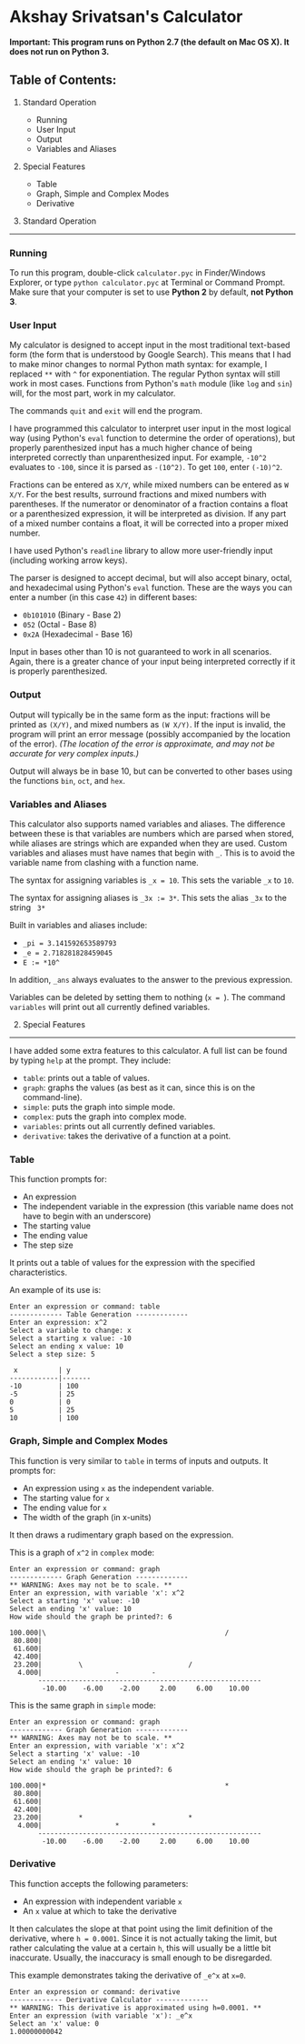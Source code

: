 <!-- This document will look better if opened as a markdown file. -->

Akshay Srivatsan's Calculator
=============================

**Important: This program runs on Python 2.7 (the default on Mac OS X). It does not run on Python 3.**

Table of Contents:
------------------
1. Standard Operation
    * Running
    * User Input
    * Output
    * Variables and Aliases
2. Special Features
    * Table
    * Graph, Simple and Complex Modes
    * Derivative


1. Standard Operation
---------------------

### Running
To run this program, double-click `calculator.pyc` in Finder/Windows Explorer, or type `python calculator.pyc` at Terminal or Command Prompt.
Make sure that your computer is set to use **Python 2** by default, **not Python 3**.

### User Input
My calculator is designed to accept input in the most traditional text-based form (the form that is understood by Google Search).
This means that I had to make minor changes to normal Python math syntax: for example, I replaced `**` with `^` for exponentiation.
The regular Python syntax will still work in most cases.
Functions from Python's `math` module (like `log` and `sin`) will, for the most part, work in my calculator.

The commands `quit` and `exit` will end the program.

I have programmed this calculator to interpret user input in the most logical way (using Python's `eval` function to determine the order of operations), but properly parenthesized input has a much higher chance of being interpreted correctly than unparenthesized input.
For example, `-10^2` evaluates to `-100`, since it is parsed as `-(10^2)`. To get `100`, enter `(-10)^2`.

Fractions can be entered as `X/Y`, while mixed numbers can be entered as `W X/Y`.
For the best results, surround fractions and mixed numbers with parentheses.
If the numerator or denominator of a fraction contains a float or a parenthesized expression, it will be interpreted as division.
If any part of a mixed number contains a float, it will be corrected into a proper mixed number.

I have used Python's `readline` library to allow more user-friendly input (including working arrow keys).

The parser is designed to accept decimal, but will also accept binary, octal, and hexadecimal using Python's `eval` function.
These are the ways you can enter a number (in this case `42`) in different bases:

* `0b101010` (Binary - Base 2)
* `052` (Octal - Base 8)
* `0x2A` (Hexadecimal - Base 16)

Input in bases other than 10 is not guaranteed to work in all scenarios. Again, there is a greater chance of your input being interpreted correctly if it is properly parenthesized.

### Output
Output will typically be in the same form as the input: fractions will be printed as `(X/Y)`, and mixed numbers as `(W X/Y)`.
If the input is invalid, the program will print an error message (possibly accompanied by the location of the error).
*(The location of the error is approximate, and may not be accurate for very complex inputs.)*

Output will always be in base 10, but can be converted to other bases using the functions `bin`, `oct`, and `hex`.

### Variables and Aliases
This calculator also supports named variables and aliases.
The difference between these is that variables are numbers which are parsed when stored, while aliases are strings which are expanded when they are used.
Custom variables and aliases must have names that begin with `_`. This is to avoid the variable name from clashing with a function name.

The syntax for assigning variables is `_x = 10`.
This sets the variable `_x` to `10`.

The syntax for assigning aliases is `_3x := 3*`.
This sets the alias `_3x` to the string ` 3*`

Built in variables and aliases include:

* `_pi = 3.141592653589793`
* `_e = 2.718281828459045`
* `E := *10^`

In addition, `_ans` always evaluates to the answer to the previous expression.

Variables can be deleted by setting them to nothing (`x = `).
The command `variables` will print out all currently defined variables.

2. Special Features
-------------------
I have added some extra features to this calculator. A full list can be found by typing `help` at the prompt. They include:

* `table`:      prints out a table of values.
* `graph`:      graphs the values (as best as it can, since this is on the command-line).
* `simple`:     puts the graph into simple mode.
* `complex`:    puts the graph into complex mode.
* `variables`:  prints out all currently defined variables.
* `derivative`: takes the derivative of a function at a point.

### Table
This function prompts for:

* An expression
* The independent variable in the expression (this variable name does not have to begin with an underscore)
* The starting value
* The ending value
* The step size
    
It prints out a table of values for the expression with the specified characteristics.

An example of its use is:

    Enter an expression or command: table
    ------------- Table Generation -------------
    Enter an expression: x^2
    Select a variable to change: x
    Select a starting x value: -10
    Select an ending x value: 10
    Select a step size: 5
    
     x          | y
    ------------|-------
    -10         | 100
    -5          | 25
    0           | 0
    5           | 25
    10          | 100
    
### Graph, Simple and Complex Modes
This function is very similar to `table` in terms of inputs and outputs.
It prompts for:

* An expression using `x` as the independent variable.
* The starting value for `x`
* The ending value for `x`
* The width of the graph (in x-units)
    
It then draws a rudimentary graph based on the expression.

This is a graph of `x^2` in `complex` mode:

    Enter an expression or command: graph
    ------------- Graph Generation -------------
    ** WARNING: Axes may not be to scale. **
    Enter an expression, with variable 'x': x^2
    Select a starting 'x' value: -10
    Select an ending 'x' value: 10
    How wide should the graph be printed?: 6
    
    100.000|\                                            /
     80.800|                                     
     61.600|                                     
     42.400|                                     
     23.200|         \                          /
      4.000|                  -        -         
           -------------------------------------------------------
            -10.00    -6.00    -2.00     2.00     6.00    10.00
          
          
This is the same graph in `simple` mode:
 
    Enter an expression or command: graph
    ------------- Graph Generation -------------
    ** WARNING: Axes may not be to scale. **
    Enter an expression, with variable 'x': x^2
    Select a starting 'x' value: -10
    Select an ending 'x' value: 10
    How wide should the graph be printed?: 6
    
    100.000|*                                            *
     80.800|                                     
     61.600|                                     
     42.400|                                     
     23.200|         *                          *
      4.000|                  *        *         
           -------------------------------------------------------
            -10.00    -6.00    -2.00     2.00     6.00    10.00
          
          
### Derivative
This function accepts the following parameters:

* An expression with independent variable `x`
* An `x` value at which to take the derivative

It then calculates the slope at that point using the limit definition of the derivative, where `h = 0.0001`.
Since it is not actually taking the limit, but rather calculating the value at a certain `h`, this will usually be a little bit inaccurate.
Usually, the inaccuracy is small enough to be disregarded.

This example demonstrates taking the derivative of `_e^x` at `x=0`.

    Enter an expression or command: derivative
    ------------- Derivative Calculator -------------
    ** WARNING: This derivative is approximated using h=0.0001. **
    Enter an expression (with variable 'x'): _e^x
    Select an 'x' value: 0
    1.00000000042
    

